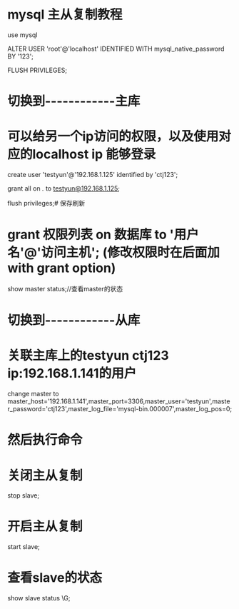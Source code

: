 # mysql 主从复制教程
use mysql
 
ALTER USER 'root'@'localhost' IDENTIFIED WITH mysql_native_password BY '123';
 
FLUSH PRIVILEGES;

# 切换到------------主库

# 可以给另一个ip访问的权限，以及使用对应的localhost ip 能够登录

create user 'testyun'@'192.168.1.125' identified by 'ctj123';

grant all on *.* to testyun@192.168.1.125;

flush privileges;# 保存刷新

# grant 权限列表 on 数据库 to '用户名'@'访问主机'; (修改权限时在后面加 with grant option)

show master status;//查看master的状态


# 切换到------------从库

# 关联主库上的testyun ctj123 ip:192.168.1.141的用户

change master to master_host='192.168.1.141',master_port=3306,master_user='testyun',master_password='ctj123',master_log_file='mysql-bin.000007',master_log_pos=0;

# 然后执行命令

# 关闭主从复制
stop slave;

# 开启主从复制
start slave;

# 查看slave的状态
show slave status \G;



